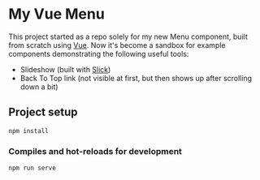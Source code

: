 # My Vue Menu 

This project started as a repo solely for my new Menu component, built from scratch using [Vue](https://vuejs.org/). 
Now it's become a sandbox for example components demonstrating the following useful tools: 

* Slideshow (built with [Slick](https://www.npmjs.com/package/vue-slick-carousel))
* Back To Top link (not visible at first, but then shows up after scrolling down a bit)

## Project setup
```
npm install
```

### Compiles and hot-reloads for development
```
npm run serve
```
